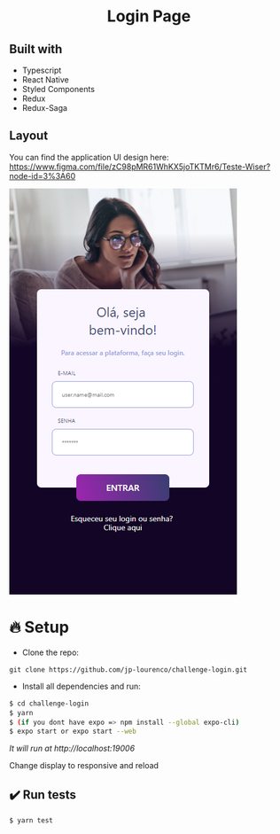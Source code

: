 
<h1 align="center">
  Login Page
</h1>

## Built with

- Typescript
- React Native
- Styled Components
- Redux
- Redux-Saga

## Layout

You can find the application UI design here: https://www.figma.com/file/zC98pMR61WhKX5joTKTMr6/Teste-Wiser?node-id=3%3A60

![Figma mockup](/src/assets/github/layout.png)

# 🔥 Setup

- Clone the repo:

```
git clone https://github.com/jp-lourenco/challenge-login.git
```

- Install all dependencies and run:

```bash
$ cd challenge-login
$ yarn
$ (if you dont have expo => npm install --global expo-cli)
$ expo start or expo start --web 
```

_It will run at http://localhost:19006_

Change display to responsive and reload

## ✔️ Run tests

```bash
$ yarn test
```
